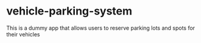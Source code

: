 # vehicle-parking-system
This is a dummy app that allows users to reserve parking lots and spots for their vehicles
